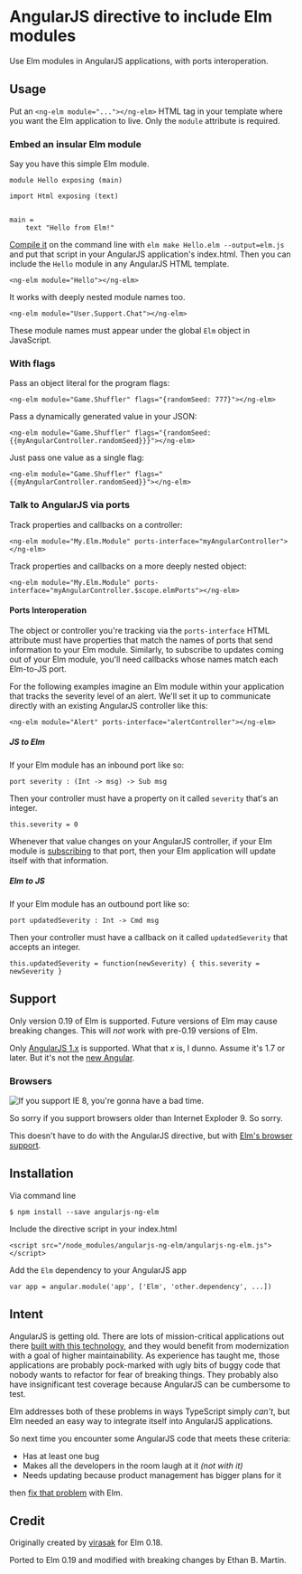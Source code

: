 # AngularJS directive to include Elm modules

Use Elm modules in AngularJS applications, with ports interoperation.

## Usage

Put an `<ng-elm module="..."></ng-elm>` HTML tag in your template where you want the Elm application to live. Only the `module` attribute is required.

### Embed an insular Elm module

Say you have this simple Elm module.

    module Hello exposing (main)

    import Html exposing (text)


    main =
        text "Hello from Elm!"

[Compile it](https://guide.elm-lang.org/install.html#elm-make) on the command line with `elm make Hello.elm --output=elm.js` and put that script in your AngularJS application's index.html. Then you can include the `Hello` module in any AngularJS HTML template.

    <ng-elm module="Hello"></ng-elm>

It works with deeply nested module names too.

    <ng-elm module="User.Support.Chat"></ng-elm>

These module names must appear under the global `Elm` object in JavaScript.

### With flags

Pass an object literal for the program flags:

    <ng-elm module="Game.Shuffler" flags="{randomSeed: 777}"></ng-elm>

Pass a dynamically generated value in your JSON:

    <ng-elm module="Game.Shuffler" flags="{randomSeed: {{myAngularController.randomSeed}}}"></ng-elm>

Just pass one value as a single flag:

    <ng-elm module="Game.Shuffler" flags="{{myAngularController.randomSeed}}"></ng-elm>

### Talk to AngularJS via ports

Track properties and callbacks on a controller:

    <ng-elm module="My.Elm.Module" ports-interface="myAngularController"></ng-elm>

Track properties and callbacks on a more deeply nested object:

    <ng-elm module="My.Elm.Module" ports-interface="myAngularController.$scope.elmPorts"></ng-elm>

#### Ports Interoperation

The object or controller you're tracking via the `ports-interface` HTML attribute must have properties that match the names of ports that send information to your Elm module. Similarly, to subscribe to updates coming out of your Elm module, you'll need callbacks whose names match each Elm-to-JS port.

For the following examples imagine an Elm module within your application that tracks the severity level of an alert. We'll set it up to communicate directly with an existing AngularJS controller like this:

    <ng-elm module="Alert" ports-interface="alertController"></ng-elm>

##### JS to Elm

If your Elm module has an inbound port like so:

    port severity : (Int -> msg) -> Sub msg

Then your controller must have a property on it called `severity` that's an integer.

    this.severity = 0

Whenever that value changes on your AngularJS controller, if your Elm module is [subscribing](https://package.elm-lang.org/packages/elm/core/latest/Platform-Sub) to that port, then your Elm application will update itself with that information.

##### Elm to JS

If your Elm module has an outbound port like so:

    port updatedSeverity : Int -> Cmd msg

Then your controller must have a callback on it called `updatedSeverity` that accepts an integer.

    this.updatedSeverity = function(newSeverity) { this.severity = newSeverity }

## Support

Only version 0.19 of Elm is supported. Future versions of Elm may cause breaking changes. This will _not_ work with pre-0.19 versions of Elm.

Only [AngularJS 1.x](https://angularjs.org/) is supported. What that _x_ is, I dunno. Assume it's 1.7 or later. But it's not the [new Angular](https://angular.io/).

### Browsers

![If you support IE 8, you're gonna have a bad time.](https://i.imgflip.com/2kr4vr.jpg)

So sorry if you support browsers older than Internet Exploder 9. So sorry.

This doesn't have to do with the AngularJS directive, but with [Elm's browser support](https://discourse.elm-lang.org/t/elm-support-for-older-browsers-ie-9-10/744/7).

## Installation

Via command line

    $ npm install --save angularjs-ng-elm

Include the directive script in your index.html

    <script src="/node_modules/angularjs-ng-elm/angularjs-ng-elm.js"></script>

Add the `Elm` dependency to your AngularJS app

    var app = angular.module('app', ['Elm', 'other.dependency', ...])

## Intent

AngularJS is getting old. There are lots of mission-critical applications out there [built with this technology](https://www.madewithangular.com/), and they would benefit from modernization with a goal of higher maintainability. As experience has taught me, those applications are probably pock-marked with ugly bits of buggy code that nobody wants to refactor for fear of breaking things. They probably also have insignificant test coverage because AngularJS can be cumbersome to test.

Elm addresses both of these problems in ways TypeScript simply _can't_, but Elm needed an easy way to integrate itself into AngularJS applications.

So next time you encounter some AngularJS code that meets these criteria:

* Has at least one bug
* Makes all the developers in the room laugh at it _(not with it)_
* Needs updating because product management has bigger plans for it

then [fix that problem](https://elm-lang.org/blog/how-to-use-elm-at-work) with Elm.

## Credit

Originally created by [virasak](https://github.com/virasak/angular-elm) for Elm 0.18.

Ported to Elm 0.19 and modified with breaking changes by Ethan B. Martin.
